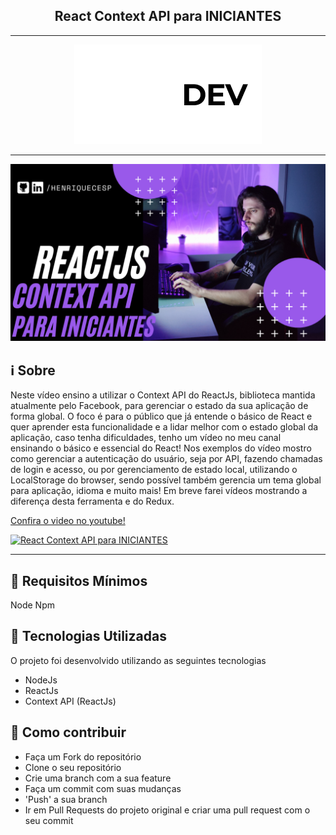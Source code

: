 <h2 align="center">React Context API para INICIANTES</h2>

---

<p align="center">
  <img src=".github/logo.png" alt="CespDev">
</p>

---

<img src=".github/cover.png" alt="Thumbnail Youtube">

## :information_source: Sobre

Neste vídeo ensino a utilizar o Context API do ReactJs, biblioteca mantida atualmente pelo Facebook, para gerenciar o estado da sua aplicação de forma global.
O foco é para o público que já entende o básico de React e quer aprender esta funcionalidade e a lidar melhor com o estado global da aplicação, caso tenha dificuldades, tenho um vídeo no meu canal ensinando o básico e essencial do React!
Nos exemplos do vídeo mostro como gerenciar a autenticação do usuário, seja por API, fazendo chamadas de login e acesso, ou por gerenciamento de estado local, utilizando o LocalStorage do browser, sendo possível também gerencia um tema global para aplicação, idioma e muito mais!
Em breve farei vídeos mostrando a diferença desta ferramenta e do Redux.

[Confira o video no youtube!](https://youtu.be/H6bCSzxxiNc)

[![React Context API para INICIANTES](https://j.gifs.com/OMQlMR.gif)](https://www.youtube.com/watch?v=H6bCSzxxiNc)

---

## :seedling: Requisitos Mínimos

Node
Npm

## :rocket: Tecnologias Utilizadas

O projeto foi desenvolvido utilizando as seguintes tecnologias

- NodeJs
- ReactJs
- Context API (ReactJs)

## :link: Como contribuir

- Faça um Fork do repositório
- Clone o seu repositório
- Crie uma branch com a sua feature
- Faça um commit com suas mudanças
- 'Push' a sua branch
- Ir em Pull Requests do projeto original e criar uma pull request com o seu commit
